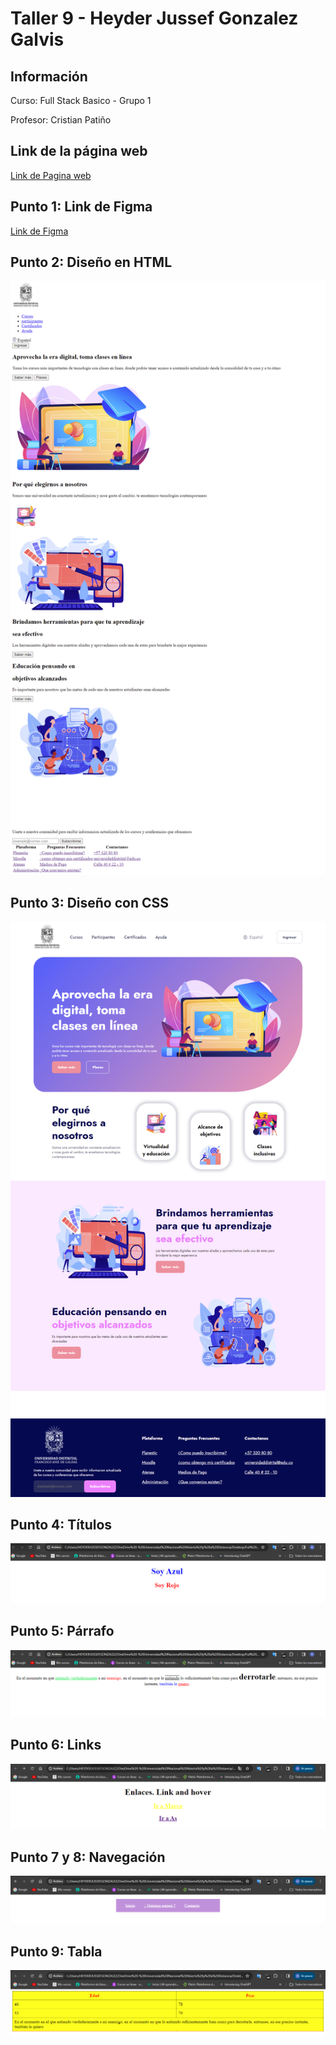 <h1>Taller 9 - Heyder Jussef Gonzalez Galvis</h1>

<h2>Información</h2>
<p>Curso: Full Stack Basico - Grupo 1</p>
<p>Profesor: Cristian Patiño</p>

<h2>Link de la página web</h2>
<a href= "https://jussef122.github.io/taller-9-full-stack/">Link de Pagina web</a>

<h2>Punto 1: Link de Figma</h2>
<a href="https://www.figma.com/file/eGj0C7lx26BMk10L11ajx5/Heyder-Jussef-Gonzalez-Galvis?type=design&node-id=0%3A1&mode=design&t=rBBucA7f1DmsGjVy-1">Link de Figma</a>

<h2>Punto 2: Diseño en HTML</h2>
<img src="./public/images/punto-2.png">

<h2>Punto 3: Diseño con CSS</h2>
<img src="./public/images/punto-3.png">

<h2>Punto 4: Títulos</h2>
<img src="./public/images/punto-4.png">

<h2>Punto 5: Párrafo</h2>
<img src="./public/images/punto-5.png">

<h2>Punto 6: Links</h2>
<img src="./public/images/punto-6.png">

<h2>Punto 7 y 8: Navegación</h2>
<img src="./public/images/punto-7-8.png">

<h2>Punto 9: Tabla</h2>
<img src="./public/images/punto-9.png">

